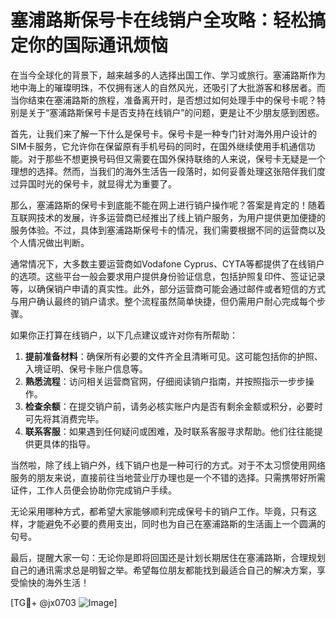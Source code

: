 # 塞浦路斯保号卡在线销户全攻略：轻松搞定你的国际通讯烦恼

在当今全球化的背景下，越来越多的人选择出国工作、学习或旅行。塞浦路斯作为地中海上的璀璨明珠，不仅拥有迷人的自然风光，还吸引了大批游客和移居者。而当你结束在塞浦路斯的旅程，准备离开时，是否想过如何处理手中的保号卡呢？特别是关于“塞浦路斯保号卡是否支持在线销户”的问题，更是让不少朋友感到困惑。

首先，让我们来了解一下什么是保号卡。保号卡是一种专门针对海外用户设计的SIM卡服务，它允许你在保留原有手机号码的同时，在国外继续使用手机通信功能。对于那些不想更换号码但又需要在国外保持联络的人来说，保号卡无疑是一个理想的选择。然而，当我们的海外生活告一段落时，如何妥善处理这张陪伴我们度过异国时光的保号卡，就显得尤为重要了。

那么，塞浦路斯的保号卡到底能不能在网上进行销户操作呢？答案是肯定的！随着互联网技术的发展，许多运营商已经推出了线上销户服务，为用户提供更加便捷的服务体验。不过，具体到塞浦路斯保号卡的情况，我们需要根据不同的运营商以及个人情况做出判断。

通常情况下，大多数主要运营商如Vodafone Cyprus、CYTA等都提供了在线销户的选项。这些平台一般会要求用户提供身份验证信息，包括护照复印件、签证记录等，以确保销户申请的真实性。此外，部分运营商可能会通过邮件或者短信的方式与用户确认最终的销户请求。整个流程虽然简单快捷，但仍需用户耐心完成每个步骤。

如果你正打算在线销户，以下几点建议或许对你有所帮助：

1. **提前准备材料**：确保所有必要的文件齐全且清晰可见。这可能包括你的护照、入境证明、保号卡账户信息等。
2. **熟悉流程**：访问相关运营商官网，仔细阅读销户指南，并按照指示一步步操作。
3. **检查余额**：在提交销户前，请务必核实账户内是否有剩余金额或积分，必要时可先将其消费完毕。
4. **联系客服**：如果遇到任何疑问或困难，及时联系客服寻求帮助。他们往往能提供更具体的指导。

当然啦，除了线上销户外，线下销户也是一种可行的方式。对于不太习惯使用网络服务的朋友来说，直接前往当地营业厅办理也是一个不错的选择。只需携带好所需证件，工作人员便会协助你完成销户手续。

无论采用哪种方式，都希望大家能够顺利完成保号卡的销户工作。毕竟，只有这样，才能避免不必要的费用支出，同时也为自己在塞浦路斯的生活画上一个圆满的句号。

最后，提醒大家一句：无论你是即将回国还是计划长期居住在塞浦路斯，合理规划自己的通讯需求总是明智之举。希望每位朋友都能找到最适合自己的解决方案，享受愉快的海外生活！

[TG💪+ @jx0703 ![Image](https://github.com/user-attachments/assets/dbca1d08-cadb-493c-b0ec-ad6f7a83f270)]